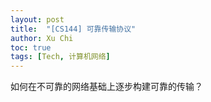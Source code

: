```yaml
---
layout: post
title:  "[CS144] 可靠传输协议"
author: Xu Chi
toc: true
tags: [Tech, 计算机网络]
---
```


如何在不可靠的网络基础上逐步构建可靠的传输？